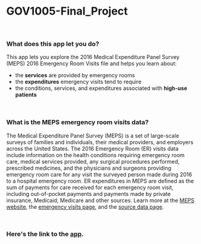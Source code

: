 # GOV1005-Final_Project

<br>

### What does this app let you do?
This app lets you explore the 2016 Medical Expenditure Panel Survey (MEPS) 2016 Emergency Room Visits file and helps you learn about:

* the **services** are provided by emergency rooms 
* the **expenditures** emergency visits tend to require
* the conditions, services, and expenditures associated with **high-use patients**

<br>

### What is the MEPS emergency room visits data?
The Medical Expenditure Panel Survey (MEPS) is a set of large-scale surveys of families and individuals, their medical providers, and employers across the United States. The 2016 Emergency Room (ER) visits data include information on the health conditions requiring emergency room care, medical services provided, any surgical procedures performed, prescribed medicines, and the physicians and surgeons providing emergency room care for any visit the surveyed person made during 2016 to a hospital emergency room. ER expenditures in MEPS are defined as the sum of payments for care received for each emergency room visit, including out-of-pocket payments and payments made by private insurance, Medicaid, Medicare and other sources. Learn more at the [MEPS website](https://meps.ahrq.gov/mepsweb/), the [emergency visits page](https://meps.ahrq.gov/mepsweb/data_stats/MEPS_topics.jsp?topicid=23Z-1), and the [source data page](https://meps.ahrq.gov/mepsweb/data_stats/download_data_files_detail.jsp?cboPufNumber=HC-188E).

<br>

### Here's the link to the [app](https://teresarokos.shinyapps.io/emergency_visits/).